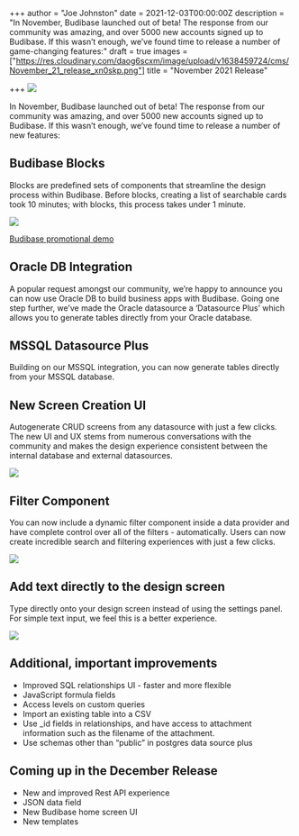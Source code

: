 +++
author = "Joe Johnston"
date = 2021-12-03T00:00:00Z
description = "In November, Budibase launched out of beta! The response from our community was amazing, and over 5000 new accounts signed up to Budibase. If this wasn’t enough, we’ve found time to release a number of game-changing features:"
draft = true
images = ["https://res.cloudinary.com/daog6scxm/image/upload/v1638459724/cms/November_21_release_xn0skp.png"]
title = "November 2021 Release"

+++
![](https://res.cloudinary.com/daog6scxm/image/upload/c_scale,r_8,w_800/v1638459664/November%20release/November_21_release_b0fhbd.png)

In November, Budibase launched out of beta! The response from our community was amazing, and over 5000 new accounts signed up to Budibase. If this wasn’t enough, we’ve found time to release a number of new features:

## Budibase Blocks

Blocks are predefined sets of components that streamline the design process within Budibase. Before blocks, creating a list of searchable cards took 10 minutes; with blocks, this process takes under 1 minute.

![](https://res.cloudinary.com/daog6scxm/image/upload/v1636970243/Out%20of%20beta%20launch/design-like-a-pro_qhlfeu.gif)

[Budibase promotional demo](https://youtu.be/xoljVpty_Kw)

## Oracle DB Integration

A popular request amongst our community, we’re happy to announce you can now use Oracle DB to build business apps with Budibase. Going one step further, we’ve made the Oracle datasource a ‘Datasource Plus’ which allows you to generate tables directly from your Oracle database.

## MSSQL Datasource Plus

Building on our MSSQL integration, you can now generate tables directly from your MSSQL database.

## New Screen Creation UI

Autogenerate CRUD screens from any datasource with just a few clicks. The new UI and UX stems from numerous conversations with the community and makes the design experience consistent between the internal database and external datasources.

![](https://res.cloudinary.com/daog6scxm/image/upload/v1638453590/November%20release/add_screen_ui_unq9p7.png)

## Filter Component

You can now include a dynamic filter component inside a data provider and have complete control over all of the filters - automatically. Users can now create incredible search and filtering experiences with just a few clicks.

![](https://res.cloudinary.com/daog6scxm/image/upload/c_scale,w_800/v1638456628/November%20release/CleanShot_2021-12-02_at_14.50.13_pyvxfw.png)

## Add text directly to the design screen

Type directly onto your design screen instead of using the settings panel. For simple text input, we feel this is a better experience.

![](https://res.cloudinary.com/daog6scxm/image/upload/v1638453795/November%20release/CleanShot_2021-12-02_at_12.46.34_qsf5li.gif)

## Additional, important improvements

* Improved SQL relationships UI - faster and more flexible
* JavaScript formula fields
* Access levels on custom queries
* Import an existing table into a CSV
* Use _id fields in relationships, and have access to attachment information such as the filename of the attachment.
* Use schemas other than “public” in postgres data source plus

## Coming up in the December Release

* New and improved Rest API experience
* JSON data field
* New Budibase home screen UI
* New templates